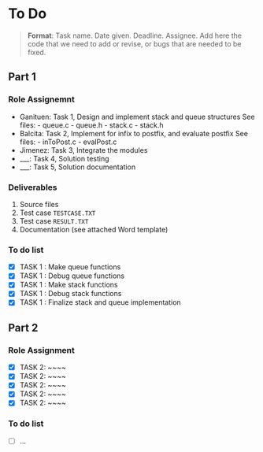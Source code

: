 # To Do

> **Format**: Task name. Date given. Deadline. Assignee.
> Add here the code that we need to add or revise, or bugs that are needed to be fixed.

## Part 1

### Role Assignemnt

- Ganituen: Task 1, Design and implement stack and queue structures
    See files:
        - queue.c
        - queue.h
        - stack.c
        - stack.h
- Balcita:  Task 2, Implement for infix to postfix, and evaluate postfix
    See files:
        - inToPost.c
        - evalPost.c
- Jimenez:  Task 3, Integrate the modules
- ___:      Task 4, Solution testing
- ___:      Task 5, Solution documentation

### Deliverables

1. Source files
2. Test case `TESTCASE.TXT`
3. Test case `RESULT.TXT`
4. Documentation (see attached Word template)

### To do list

- [X] TASK 1 : Make queue functions
- [X] TASK 1 : Debug queue functions
- [X] TASK 1 : Make stack functions
- [X] TASK 1 : Debug stack functions
- [X] TASK 1 : Finalize stack and queue implementation

## Part 2

### Role Assignment

- [X] TASK 2: ~~~~
- [X] TASK 2: ~~~~
- [X] TASK 2: ~~~~
- [X] TASK 2: ~~~~
- [X] TASK 2: ~~~~

### To do list

- [ ] ...
